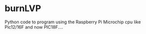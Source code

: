 burnLVP
=======

Python code to program using the Raspberry Pi Microchip cpu like Pic12/16F and now PIC18F....
